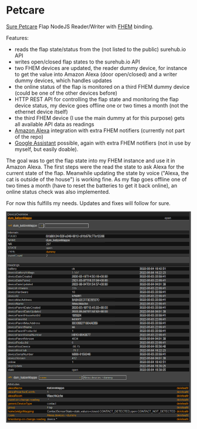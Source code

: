 # Petcare

[Sure Petcare](https://www.surepetcare.com/) Flap NodeJS Reader/Writer with [FHEM](https://fhem.de/) binding.

Features:

- reads the flap state/status from the (not listed to the public) surehub.io API
- writes open/closed flap states to the surehub.io API
- two FHEM devices are updated, the reader dummy device, for instance to get the value into Amazon Alexa (door open/closed) and a writer dummy devices, which handles updates
- the online status of the flap is monitored on a third FHEM dummy device (could be one of the other devices before)
- HTTP REST API for controlling the flap state and monitoring the flap device status, my device goes offline one or two times a month (not the ethernet device itself)
- the third FHEM device (I use the main dummy at for this purpose) gets all available API data as readings
- [Amazon Alexa](https://alexa.amazon.com) integration with extra FHEM notifiers (currently not part of the repo)
- [Google Assistant](https://assistant.google.com) possible, again with extra FHEM notifiers (not in use by myself, but easily doable).

The goal was to get the flap state into my FHEM instance and use it in Amazon Alexa. The first steps were the read the state to ask Alexa for the current state of the flap.
Meanwhile updating the state by voice ("Alexa, the cat is outside of the house") is working fine.
As my flap goes offline one of two times a month (have to reset the batteries to get it back online), an online status check was also implemented.

For now this fulfills my needs. Updates and fixes will follow for sure.

![FHEM readings for flap device](https://github.com/ronny332/Petcare/blob/master/FHEM/fhem_readings.png?raw=true)
